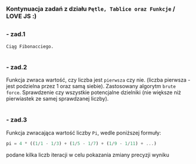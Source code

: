 ### Kontynuacja zadań z działu `Pętle, Tablice oraz Funkcje` / LOVE JS :) 
##

### - zad.1 
 `Ciąg Fibonacciego.`
#
### - zad.2
Funkcja zwraca wartość, czy liczba jest `pierwsza` czy nie. (liczba pierwsza - jest podzielna przez 1 oraz samą siebie).
Zastosowany algorytm `brute force`. Sprawdzenie czy wszystkie potencjalne dzielniki (nie większe niż pierwiastek ze samej sprawdzanej liczby).
#
### - zad.3
Funkcja zwracająca wartość liczby `Pi`, wedle poniższej formuły:
```JavaScript
pi = 4 * ((1/1 - 1/3) + (1/5 - 1/7) + (1/9 - 1/11) + ...)
```
podane kilka liczb iteracji w celu pokazania zmiany precyzji wyniku